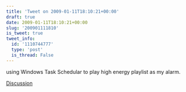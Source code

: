 ```yaml
---
title: 'Tweet on 2009-01-11T18:10:21+00:00'
draft: true
date: 2009-01-11T18:10:21+00:00
slug: '200901111810'
is_tweet: true
tweet_info:
  id: '1110744777'
  type: 'post'
  is_thread: False
---
```




using Windows Task Schedular to play high energy playlist as my alarm.

[Discussion](https://x.com/sytelus/status/1110744777)
